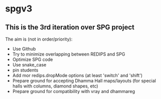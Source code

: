 # spgv3
## This is the 3rd iteration over SPG project
The aim is (not in order/priority): 

- Use Github
- Try to minimize overlapping between REDIPS and SPG
- Optimize SPG code
- Use snake_case
- pin students
- Add mor redips.dropMode options (at least 'switch' and 'shift')
- Prepare ground for accepting Dhamma Hall maps/layouts (for special halls with columns, diamond shapes, etc)
- Prepare ground for compatibility with vray and dhammareg  

